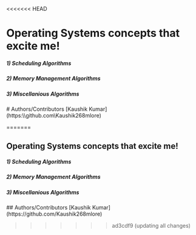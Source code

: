 <<<<<<< HEAD
# Operating Systems concepts that excite me!
<h5>1) Scheduling Algorithms</h5>
<h5>2) Memory Management Algorithms</h5>
<h5>3) Miscellanious Algorithms</h5>
# Authors/Contributors 
[Kaushik Kumar](https:\\github.com\Kaushik268mlore)

=======
## Operating Systems concepts that excite me!
<h5>1) Scheduling Algorithms</h5>
<h5>2) Memory Management Algorithms</h5>
<h5>3) Miscellanious Algorithms</h5>
## Authors/Contributors 
[Kaushik Kumar](https://github.com/Kaushik268mlore)

>>>>>>> ad3cdf9 (updating all changes)
